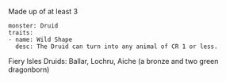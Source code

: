 Made up of at least 3
```statblock
monster: Druid
traits:
- name: Wild Shape
  desc: The Druid can turn into any animal of CR 1 or less.

```
Fiery Isles Druids: Ballar, Lochru, Aiche (a bronze and two green dragonborn)